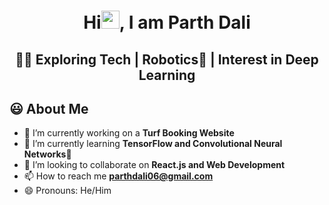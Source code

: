 <h1 align="center">Hi<img src="https://github.com/TheDudeThatCode/TheDudeThatCode/blob/master/Assets/Hi.gif" width="29px">, I am Parth Dali</h1>
<h2 align="center">👨‍💻 Exploring Tech | Robotics🤖 | Interest in Deep Learning</h2>
<!-- <img width="35%" align="right" alt="Github" src="https://user-images.githubusercontent.com/48678280/88862734-4903af80-d201-11ea-968b-9c939d88a37c.gif"/> -->

## 😃 About Me
- 🔭 I’m currently working on a **Turf Booking Website** 
- 🌱 I’m currently learning **TensorFlow and Convolutional Neural Networks**📸
- 👯 I’m looking to collaborate on **React.js and Web Development**
- 📫 How to reach me **parthdali06@gmail.com**
- 😄 Pronouns: He/Him



<!-- <h3 align="center">A passionate Web developer and Robotics Enthusiast</h3> -->
<!--
Here are some ideas to get you started:

- 🤔 I’m looking for help with ...
- 💬 Ask me about ...

- ⚡ Fun fact: ...
-->
